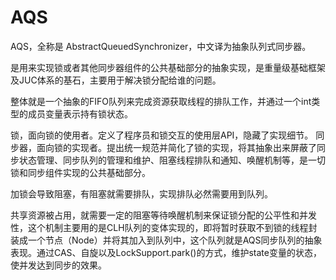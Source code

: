 # AQS

AQS，全称是 AbstractQueuedSynchronizer，中文译为抽象队列式同步器。

是用来实现锁或者其他同步器组件的公共基础部分的抽象实现，是重量级基础框架及JUC体系的基石，主要用于解决锁分配给谁的问题。

整体就是一个抽象的FIFO队列来完成资源获取线程的排队工作，并通过一个int类型的成员变量表示持有锁状态。

锁，面向锁的使用者。定义了程序员和锁交互的使用层API，隐藏了实现细节。
同步器，面向锁的实现者。提出统一规范并简化了锁的实现，将其抽象出来屏蔽了同步状态管理、同步队列的管理和维护、阻塞线程排队和通知、唤醒机制等，是一切锁和同步组件实现的公共基础部分。

加锁会导致阻塞，有阻塞就需要排队，实现排队必然需要用到队列。

共享资源被占用，就需要一定的阻塞等待唤醒机制来保证锁分配的公平性和并发性，这个机制主要用的是CLH队列的变体实现的，即将暂时获取不到锁的线程封装成一个节点（Node）并将其加入到队列中，这个队列就是AQS同步队列的抽象表现。通过CAS、自旋以及LockSupport.park()的方式，维护state变量的状态，使并发达到同步的效果。